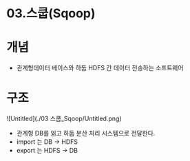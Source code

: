 # 03.스쿱(Sqoop)

# 개념

- 관계형데이터 베이스와 하둡 HDFS 간 데이터 전송하는 소프트웨어

# 구조

![Untitled](./03 스쿱_Sqoop/Untitled.png)

- 관계형 DB를 읽고 하둡 분산 처리 시스템으로 전달한다.
- import 는  DB → HDFS
- export 는 HDFS → DB